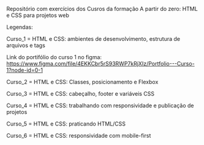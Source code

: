 Repositório com exercícios dos Cusros da formação A partir do zero: HTML e CSS para projetos web

Legendas: 

Curso_1 = HTML e CSS: ambientes de desenvolvimento, estrutura de arquivos e tags

Link do portifólio do curso 1 no figma: https://www.figma.com/file/4EKKCbr5rS93RWP7kRjXIz/Portfolio---Curso-1?node-id=0-1

Curso_2 = HTML e CSS: Classes, posicionamento e Flexbox

Curso_3 = HTML e CSS: cabeçalho, footer e variáveis CSS

Curso_4 = HTML e CSS: trabalhando com responsividade e publicação de projetos

Curso_5 = HTML e CSS: praticando HTML/CSS

Curso_6 = HTML e CSS: responsividade com mobile-first
